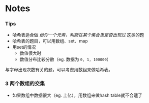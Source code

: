 # Notes

### Tips
- 哈希表适合做 *给你一个元素，判断在某个集合里是否出现过* 这类的题
- 哈希表的题目，可以用数组、set、map
- 用set的情况
  - 数值很大时
  - 数值分布比较分散（eg. 数据为 `0, 1, 100000`）

与字母出现次数有关的题，可以考虑用数组来做哈希表。


### 3 两个数组的交集
- 如果数组中数据很大（eg. 上亿），用数组来做hash table就不合适了